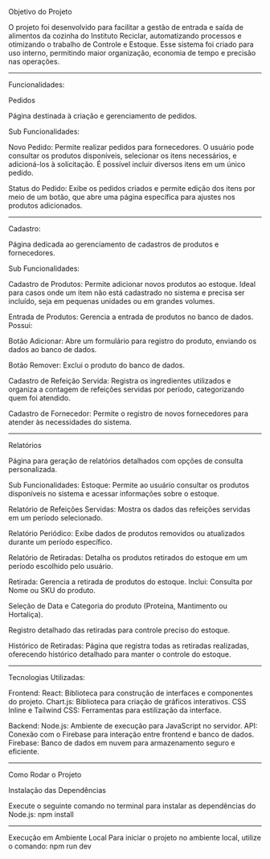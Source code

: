 Objetivo do Projeto

O projeto foi desenvolvido para facilitar a gestão de entrada e saída de alimentos da cozinha do Instituto Reciclar, automatizando processos e otimizando o trabalho de Controle e Estoque. Esse sistema foi criado para uso interno, permitindo maior organização, economia de tempo e precisão nas operações.

_________________________________________________________________________

Funcionalidades:

Pedidos

Página destinada à criação e gerenciamento de pedidos.

Sub Funcionalidades:

Novo Pedido: Permite realizar pedidos para fornecedores. O usuário pode consultar os produtos disponíveis, selecionar os itens necessários, e adicioná-los à solicitação. É possível incluir diversos itens em um único pedido.

Status do Pedido: Exibe os pedidos criados e permite edição dos itens por meio de um botão, que abre uma página específica para ajustes nos produtos adicionados.

_________________________________________________________________________

Cadastro: 

Página dedicada ao gerenciamento de cadastros de produtos e fornecedores.

Sub Funcionalidades:

Cadastro de Produtos: Permite adicionar novos produtos ao estoque. Ideal para casos onde um item não está cadastrado no sistema e precisa ser incluído, seja em pequenas unidades ou em grandes volumes.

Entrada de Produtos: Gerencia a entrada de produtos no banco de dados. Possui:

Botão Adicionar: Abre um formulário para registro do produto, enviando os dados ao banco de dados.

Botão Remover: Exclui o produto do banco de dados.

Cadastro de Refeição Servida: Registra os ingredientes utilizados e organiza a contagem de refeições servidas por período, categorizando quem foi atendido.

Cadastro de Fornecedor: Permite o registro de novos fornecedores para atender às necessidades do sistema.
_________________________________________________________________________

Relatórios

Página para geração de relatórios detalhados com opções de consulta personalizada.

Sub Funcionalidades:
Estoque: Permite ao usuário consultar os produtos disponíveis no sistema e acessar informações sobre o estoque.

Relatório de Refeições Servidas: Mostra os dados das refeições servidas em um período selecionado.

Relatório Periódico: Exibe dados de produtos removidos ou atualizados durante um período específico.

Relatório de Retiradas: Detalha os produtos retirados do estoque em um período escolhido pelo usuário.

Retirada: Gerencia a retirada de produtos do estoque. Inclui: Consulta por Nome ou SKU do produto.

Seleção de Data e Categoria do produto (Proteína, Mantimento ou Hortaliça).

Registro detalhado das retiradas para controle preciso do estoque.

Histórico de Retiradas: Página que registra todas as retiradas realizadas, oferecendo histórico detalhado para manter o controle do estoque.
_________________________________________________________________________

Tecnologias Utilizadas:

Frontend:
React: Biblioteca para construção de interfaces e componentes do projeto.
Chart.js: Biblioteca para criação de gráficos interativos.
CSS Inline e Tailwind CSS: Ferramentas para estilização da interface.

Backend:
Node.js: Ambiente de execução para JavaScript no servidor.
API: Conexão com o Firebase para interação entre frontend e banco de dados.
Firebase: Banco de dados em nuvem para armazenamento seguro e eficiente.

_________________________________________________________________________
Como Rodar o Projeto

Instalação das Dependências

Execute o seguinte comando no terminal para instalar as dependências do Node.js:
 npm install

_________________________________________________________________________

Execução em Ambiente Local
Para iniciar o projeto no ambiente local, utilize o comando:
npm run dev

